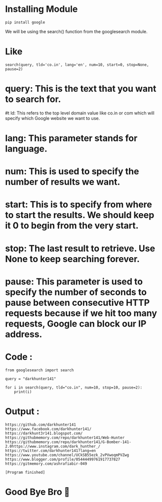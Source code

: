 # Installing Module 

```
pip install google

```

We will be using the search() function from the googlesearch module.

# Like 

```
search(query, tld='co.in', lang='en', num=10, start=0, stop=None, pause=2)

```


# query: This is the text that you want to search for.

#t ld: This refers to the top level domain value like co.in or com which will specify which Google website we want to use.

# lang: This parameter stands for language.

# num: This is used to specify the number of results we want.

# start: This is to specify from where to start the results. We should keep it 0 to begin from the very start.

# stop: The last result to retrieve. Use None to keep searching forever.

# pause: This parameter is used to specify the number of seconds to pause between consecutive HTTP requests because if we hit too many requests, Google can block our IP address.


# Code :

```
from googlesearch import search

query = "darkhunter141"

for i in search(query, tld="co.in", num=10, stop=10, pause=2):
    print(i)

```

# Output :

```
https://github.com/darkhunter141
https://www.facebook.com/darkhunter141/
https://darkhunt3r141.blogspot.com/
https://githubmemory.com/repo/darkhunter141/Web-Hunter
https://githubmemory.com/repo/darkhunter141/G-Bomber-141-2.0https://www.instagram.com/dark_hunther_/
https://twitter.com/darkhunter141?lang=en
https://www.youtube.com/channel/UCkSB55ezk_2vPVwoqmPVZwg
https://www.blogger.com/profile/05444499761917737827
https://gitmemory.com/ashrafiabir-049

[Program finished]

```
# Good Bye Bro 🙂
